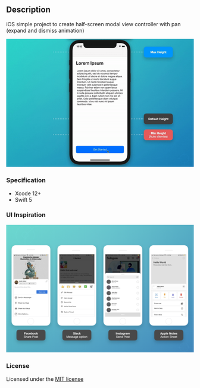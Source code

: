 ## Description
iOS simple project to create half-screen modal view controller with pan (expand and dismiss animation)

![screenshot](screenshot.gif)

### Specification

- Xcode 12+
- Swift 5

### UI Inspiration
![img](img.png)

### License
Licensed under the [MIT license](http://opensource.org/licenses/MIT)
